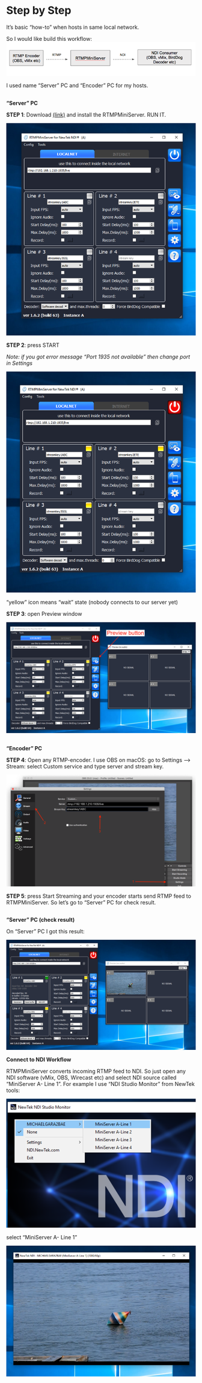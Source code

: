 **Step by Step**
===
It’s basic “how-to” when hosts in same local network.

So I would like build this workflow:
![](q2.png)

I used name “Server” PC and “Encoder” PC for my hosts.
##
   **“Server” PC**

**STEP 1**: Download [(link)](http://garaninapps.com/rtmpminiserver#downloads) and install the RTMPMiniServer. RUN IT.

![](q3.png)

**STEP 2**: press START

*Note: if you got error message “Port 1935 not available” then change port in Settings*

![](q4.png)

“yellow” icon means “wait” state (nobody connects to our server yet)

**STEP 3**: open Preview window

![](q5.png)
##
  **“Encoder” PC**

**STEP 4**: Open any RTMP-encoder. I use OBS on macOS: go to Settings —> Stream: select Custom service and type server and stream key.

![](q6.png)

**STEP 5**: press Start Streaming and your encoder starts send RTMP feed to RTMPMiniServer. So let’s go to “Server” PC for check result.

##

  **“Server” PC (check result)**

On “Server” PC I got this result:

![](q7.png)

  **Connect to NDI Workflow**

RTMPMiniServer converts incoming RTMP feed to NDI.
So just open any NDI software (vMix, OBS, Wirecast etc) and select NDI source called “MiniServer A- Line 1”.
For example I use “NDI Studio Monitor” from NewTek tools:

![](q8.png)

select “MiniServer A- Line 1”

![](q9.png)
